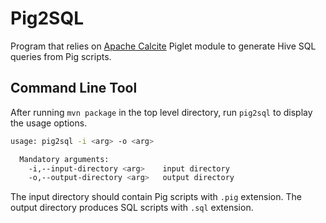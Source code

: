Pig2SQL
===========

Program that relies on [Apache Calcite](https://calcite.apache.org/) Piglet module to generate Hive SQL queries from Pig scripts.

Command Line Tool
-----------------------

After running ```mvn package``` in the top level directory, run ```pig2sql``` to display the usage options.

```sh
usage: pig2sql -i <arg> -o <arg>

  Mandatory arguments:
    -i,--input-directory <arg>    input directory
    -o,--output-directory <arg>   output directory
```

The input directory should contain Pig scripts with `.pig` extension. The output directory produces SQL scripts with `.sql` extension.
